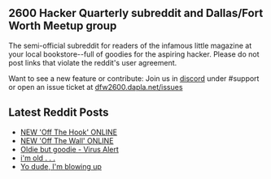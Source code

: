 ## 2600 Hacker Quarterly subreddit and Dallas/Fort Worth Meetup group
The semi-official subreddit for readers of the infamous little magazine at your local bookstore--full of goodies for the aspiring hacker. Please do not post links that violate the reddit's user agreement.

Want to see a new feature or contribute: 
Join us in [discord](https://dfw2600.dapla.net/chat) under #support or open an issue ticket at [dfw2600.dapla.net/issues](https://dfw2600.dapla.net/issues)

## Latest Reddit Posts
<!-- BLOG-POST-LIST:START -->
- [NEW 'Off The Hook' ONLINE](https://2600.com/hook/04-09-2024)
- [NEW 'Off The Wall' ONLINE](https://2600.com/wall/03-09-2024)
- [Oldie but goodie - Virus Alert](https://www.reddit.com/r/2600/comments/1f4lvlq/oldie_but_goodie_virus_alert/)
- [i'm old . . .](https://www.reddit.com/r/2600/comments/1f3oty4/im_old/)
- [Yo dude, I'm blowing up](https://www.reddit.com/r/2600/comments/1esxap3/yo_dude_im_blowing_up/)
<!-- BLOG-POST-LIST:END -->
